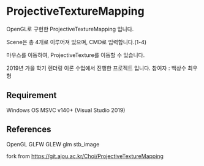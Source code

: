 # ProjectiveTextureMapping

OpenGL로 구현한 ProjectiveTextureMapping 입니다.

Scene은 총 4개로 이루어져 있으며, CMD로 입력합니다.(1-4)

마우스를 이동하여, ProjectiveTexture를 이동할 수 있습니다.

2019년 가을 학기 렌더링 이론 수업에서 진행한 프로젝트 입니다.
참여자 : 백상수 최우형

Requirement
---
Windows OS
MSVC v140+ (Visual Studio 2019)

References
---
OpenGL
GLFW
GLEW
glm
stb_image

fork from https://git.ajou.ac.kr/Choi/ProjectiveTextureMapping
